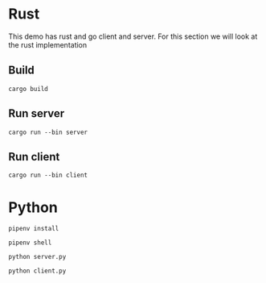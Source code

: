 # Rust
This demo has rust and go client and server. For this section we will look at the rust implementation

## Build
```
cargo build
```
## Run server
```
cargo run --bin server
```

## Run client
```
cargo run --bin client
```

# Python
```
pipenv install

pipenv shell

python server.py

python client.py
```
